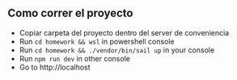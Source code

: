 ## Como correr el proyecto

- Copiar carpeta del proyecto dentro del server de conveniencia
- Run `cd homework && wsl` in powershell console
- Run `cd homework && ./vendor/bin/sail up` in your console
- Run `npm run dev` in other console
- Go to http://localhost